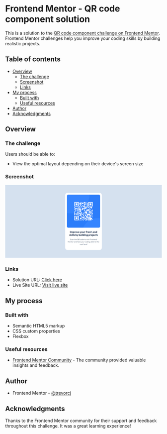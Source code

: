 # Frontend Mentor - QR code component solution

This is a solution to the [QR code component challenge on Frontend Mentor](https://www.frontendmentor.io/challenges/qr-code-component-iux_sIO_H). Frontend Mentor challenges help you improve your coding skills by building realistic projects.

## Table of contents

- [Overview](#overview)
  - [The challenge](#the-challenge)
  - [Screenshot](#screenshot)
  - [Links](#links)
- [My process](#my-process)
  - [Built with](#built-with)
  - [Useful resources](#useful-resources)
- [Author](#author)
- [Acknowledgments](#acknowledgments)

## Overview

### The challenge

Users should be able to:

- View the optimal layout depending on their device's screen size

### Screenshot

![Screenshot of the solution](./screenshot.png)

### Links

- Solution URL: [Click here](https://github.com/trevorcj/frontend-mentor-qr-code-component)
- Live Site URL: [Visit live site](https://trevorcj-qrcode-component.netlify.app/)

## My process

### Built with

- Semantic HTML5 markup
- CSS custom properties
- Flexbox

### Useful resources

- [Frontend Mentor Community](https://www.frontendmentor.io/community) - The community provided valuable insights and feedback.

## Author

- Frontend Mentor - [@trevorcj](https://www.frontendmentor.io/profile/trevorcj)

## Acknowledgments

Thanks to the Frontend Mentor community for their support and feedback throughout this challenge. It was a great learning experience!
